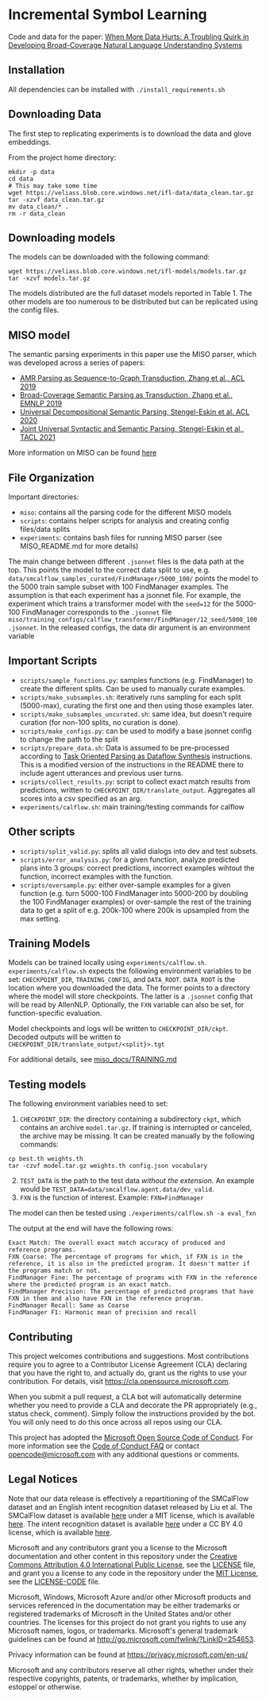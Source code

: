 # Incremental Symbol Learning
Code and data for the paper: [When More Data Hurts: A Troubling Quirk in Developing Broad-Coverage Natural Language Understanding Systems](https://arxiv.org/abs/2205.12228) 


## Installation 

All dependencies can be installed with `./install_requirements.sh` 

## Downloading Data
The first step to replicating experiments is to download the data and glove embeddings.

From the project home directory:

```
mkdir -p data 
cd data
# This may take some time 
wget https://veliass.blob.core.windows.net/ifl-data/data_clean.tar.gz
tar -xzvf data_clean.tar.gz 
mv data_clean/* .
rm -r data_clean 
```

## Downloading models 
The models can be downloaded with the following command: 

```
wget https://veliass.blob.core.windows.net/ifl-models/models.tar.gz 
tar -xzvf models.tar.gz
```

The models distributed are the full dataset models reported in Table 1. The other models are too numerous to be distributed but can be replicated using the config files. 

## MISO model
The semantic parsing experiments in this paper use the MISO parser, which was developed across a series of papers: 

- [AMR Parsing as Sequence-to-Graph Transduction, Zhang et al., ACL 2019](https://www.aclweb.org/anthology/P19-1009/) 
- [Broad-Coverage Semantic Parsing as Transduction, Zhang et al., EMNLP 2019](https://www.aclweb.org/anthology/D19-1392/) 
- [Universal Decompositional Semantic Parsing, Stengel-Eskin et al. ACL 2020](https://www.aclweb.org/anthology/2020.acl-main.746/) 
- [Joint Universal Syntactic and Semantic Parsing, Stengel-Eskin et al., TACL 2021](https://direct.mit.edu/tacl/article/doi/10.1162/tacl_a_00396/106796/Joint-Universal-Syntactic-and-Semantic-Parsing) 

More information on MISO can be found [here](MISO_README.md)

## File Organization 
Important directories: 
- `miso`: contains all the parsing code for the different MISO models 
- `scripts`: contains helper scripts for analysis and creating config files/data splits 
- `experiments`: contains bash files for running MISO parser (see MISO_README.md for more details) 

The main change between different `.jsonnet` files is the data path at the top. This points the model to the correct data split to use, e.g. `data/smcalflow_samples_curated/FindManager/5000_100/` 
points the model to the 5000 train sample subset with 100 FindManager examples. 
The assumption is that each experiment has a jsonnet file.
For example, the experiment which trains a transformer model with the `seed=12` for the 5000-100 FindManager corresponds to the `.jsonnet` file `miso/training_configs/calflow_transformer/FindManager/12_seed/5000_100.jsonnet`. 
In the released configs, the data dir argument is an environment variable 


## Important Scripts
- `scripts/sample_functions.py`: samples functions (e.g. FindManager) to create the different splits. Can be used to manually curate examples. 
- `scripts/make_subsamples.sh`: iteratively runs sampling for each split (5000-max), curating the first one and then using those examples later. 
- `scripts/make_subsamples_uncurated.sh`: same idea, but doesn't require curation (for non-100 splits, no curation is done).
- `scripts/make_configs.py`: can be used to modify a base jsonnet config to change the path to the split
- `scripts/prepare_data.sh`: Data is assumed to be pre-processed according to [Task Oriented Parsing as Dataflow Synthesis](https://github.com/microsoft/task_oriented_dialogue_as_dataflow_synthesis) instructions. This is a modified version of the instructions in the README there to include agent utterances and previous user turns. 
- `scripts/collect_results.py`: script to collect exact match results from predictions, written to `CHECKPOINT_DIR/translate_output`. Aggregates all scores into a csv specified as an arg.
- `experiments/calflow.sh`: main training/testing commands for calflow

## Other scripts 
- `scripts/split_valid.py`: splits all valid dialogs into dev and test subsets. 
- `scripts/error_analysis.py`: for a given function, analyze predicted plans into 3 groups: correct predictions, incorrect examples wihtout the function, incorrect examples with the function. 
- `scripts/oversample.py`: either over-sample examples for a given function (e.g. turn 5000-100 FindManager into 5000-200 by doubling the 100 FindManager examples) or over-sample the rest of the training data to get a split of e.g. 200k-100 
where 200k is upsampled from the max setting. 

## Training Models 
Models can be trained locally using `experiments/calflow.sh`. 
`experiments/calflow.sh` expects the following environment variables to be set: `CHECKPOINT_DIR`, `TRAINING_CONFIG`, and `DATA_ROOT`. `DATA_ROOT` is the location where you downloaded the data. 
The former points to a directory where the model will store checkpoints. The latter is a `.jsonnet` config that will be read by AllenNLP. 
Optionally, the `FXN` variable can also be set, for function-specific evaluation. 

Model checkpoints and logs will be written to `CHECKPOINT_DIR/ckpt`. Decoded outputs will be written to `CHECKPOINT_DIR/translate_output/<split}>.tgt` 


For additional details, see [miso_docs/TRAINING.md](miso_docs/TRAINING.md) 

## Testing models 
The following environment variables need to set:
1. `CHECKPOINT_DIR`: the directory containing a subdirectory `ckpt`, which contains an archive `model.tar.gz`. If training is interrupted or canceled, the archive may be missing. It can be created manually by the following commands: 
```cd $CHECKPOINT_DIR/ckpt
cp best.th weights.th 
tar -czvf model.tar.gz weights.th config.json vocabulary
```
2. `TEST_DATA` is the path to the test data *without the extension*. An example would be `TEST_DATA=data/smcalflow.agent.data/dev_valid`. 
3. `FXN` is the function of interest. Example: `FXN=FindManager` 

The model can then be tested using `./experiments/calflow.sh -a eval_fxn`  

The output at the end will have the following rows: 

```
Exact Match: The overall exact match accuracy of produced and reference programs. 
FXN Coarse: The percentage of programs for which, if FXN is in the reference, it is also in the predicted program. It doesn't matter if the programs match or not. 
FindManager Fine: The percentage of programs with FXN in the reference where the predicted program is an exact match. 
FindManager Precision: The percentage of predicted programs that have FXN in them and also have FXN in the reference program. 
FindManager Recall: Same as Coarse 
FindManager F1: Harmonic mean of precision and recall 
```

## Contributing

This project welcomes contributions and suggestions.  Most contributions require you to agree to a
Contributor License Agreement (CLA) declaring that you have the right to, and actually do, grant us
the rights to use your contribution. For details, visit https://cla.opensource.microsoft.com.

When you submit a pull request, a CLA bot will automatically determine whether you need to provide
a CLA and decorate the PR appropriately (e.g., status check, comment). Simply follow the instructions
provided by the bot. You will only need to do this once across all repos using our CLA.

This project has adopted the [Microsoft Open Source Code of Conduct](https://opensource.microsoft.com/codeofconduct/).
For more information see the [Code of Conduct FAQ](https://opensource.microsoft.com/codeofconduct/faq/) or
contact [opencode@microsoft.com](mailto:opencode@microsoft.com) with any additional questions or comments.

## Legal Notices

Note that our data release is effectively a repartitioning of the SMCalFlow dataset and an English intent recognition dataset released by Liu et al. The SMCalFlow dataset
is available [here](https://github.com/microsoft/task_oriented_dialogue_as_dataflow_synthesis) under a MIT license, which is available
[here](https://github.com/microsoft/task_oriented_dialogue_as_dataflow_synthesis/blob/master/LICENSE). The intent recognition dataset is available [here](https://github.com/xliuhw/NLU-Evaluation-Data) under a CC BY 4.0 license, which is available [here](https://github.com/xliuhw/NLU-Evaluation-Data/blob/master/LICENSE).

Microsoft and any contributors grant you a license to the Microsoft documentation and other content
in this repository under the [Creative Commons Attribution 4.0 International Public License](https://creativecommons.org/licenses/by/4.0/legalcode),
see the [LICENSE](LICENSE) file, and grant you a license to any code in the repository under the [MIT License](https://opensource.org/licenses/MIT), see the
[LICENSE-CODE](LICENSE-CODE) file.

Microsoft, Windows, Microsoft Azure and/or other Microsoft products and services referenced in the documentation
may be either trademarks or registered trademarks of Microsoft in the United States and/or other countries.
The licenses for this project do not grant you rights to use any Microsoft names, logos, or trademarks.
Microsoft's general trademark guidelines can be found at http://go.microsoft.com/fwlink/?LinkID=254653.

Privacy information can be found at https://privacy.microsoft.com/en-us/

Microsoft and any contributors reserve all other rights, whether under their respective copyrights, patents,
or trademarks, whether by implication, estoppel or otherwise.
